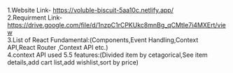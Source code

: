 <!-- # React + Vite

This template provides a minimal setup to get React working in Vite with HMR and some ESLint rules.

Currently, two official plugins are available:

- [@vitejs/plugin-react](https://github.com/vitejs/vite-plugin-react/blob/main/packages/plugin-react/README.md) uses [Babel](https://babeljs.io/) for Fast Refresh
- [@vitejs/plugin-react-swc](https://github.com/vitejs/vite-plugin-react-swc) uses [SWC](https://swc.rs/) for Fast Refresh -->
1.Website Link- https://voluble-biscuit-5aa10c.netlify.app/ <br>
2.Requirment Link-https://drive.google.com/file/d/1nzpC1rCPKUkc8mnBg_qCMtIe7i4MXErt/view <br>
3.List of React Fundamental:(Components,Event Handling,Context API,React Router ,Context API etc.)<br>
4.context API used
5.5 features:(Divided item by cetagorical,See item details,add cart list,add wishlist,sort by price)

  